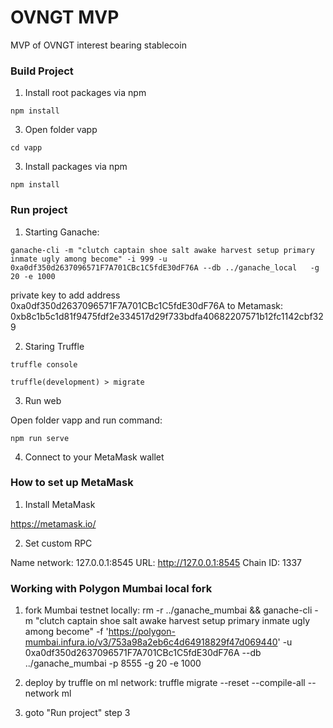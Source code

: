 # OVNGT MVP

MVP of OVNGT interest bearing stablecoin



### Build Project

1. Install root packages via npm

`npm install`

3. Open folder vapp

`cd vapp`

3. Install packages via npm

`npm install`


### Run project


1. Starting Ganache:

`
ganache-cli -m "clutch captain shoe salt awake harvest setup primary inmate ugly among become" -i 999 -u 0xa0df350d2637096571F7A701CBc1C5fdE30dF76A --db ../ganache_local   -g 20 -e 1000
`

private key to add address 0xa0df350d2637096571F7A701CBc1C5fdE30dF76A  to Metamask:  0xb8c1b5c1d81f9475fdf2e334517d29f733bdfa40682207571b12fc1142cbf329

2. Staring Truffle

`truffle console `

`truffle(development) > migrate`


3. Run web 

Open folder vapp and run command:

`npm run serve`


4. Connect to your MetaMask wallet

### How to set up  MetaMask 

1. Install MetaMask 

https://metamask.io/


2. Set custom RPC

Name network: 127.0.0.1:8545
URL: http://127.0.0.1:8545
Chain ID: 1337


### Working with Polygon Mumbai local fork

1. fork Mumbai testnet locally:
rm -r ../ganache_mumbai && ganache-cli -m "clutch captain shoe salt awake harvest setup primary inmate ugly among become" -f 'https://polygon-mumbai.infura.io/v3/753a98a2eb6c4d64918829f47d069440' -u 0xa0df350d2637096571F7A701CBc1C5fdE30dF76A --db ../ganache_mumbai  -p 8555 -g 20 -e 1000

2. deploy by  truffle on ml network:
truffle migrate --reset --compile-all --network ml

3. goto "Run project" step 3
